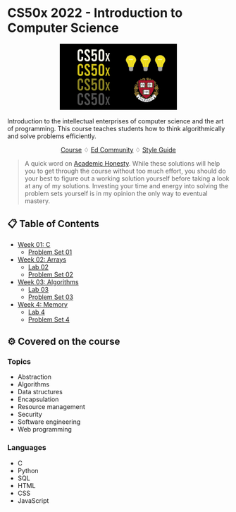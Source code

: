 # CS50x 2022 - Introduction to Computer Science

<p align="center">
	<img src="./images/cs50_cover.png" alt="logo" height="150"/>

</p>

Introduction to the intellectual enterprises of computer science and the art of programming. This course teaches students how to think algorithmically and solve problems efficiently.

<p align="center">
	<a href="https://cs50.harvard.edu/x/2022/">Course</a>
      <spacer type="horizontal"> ♢ </spacer>
	<a href="https://edstem.org/us/courses/176/discussion/">Ed Community</a>
	      <spacer type="horizontal"> ♢ </spacer>
	<a href="https://cs50.readthedocs.io/style/c/">Style Guide</a>
</p>

> A quick word on [Academic Honesty](https://cs50.harvard.edu/x/2020/honesty/). While these solutions will help you to get through the course without too much effort, you should do your best to figure out a working solution yourself before taking a look at any of my solutions. Investing your time and energy into solving the problem sets yourself is in my opinion the only way to eventual mastery.

## 📋 Table of Contents
- [Week 01: C](weeks/week_01/)
  - [Problem Set 01](weeks/week_01/p_set_01/)
- [Week 02: Arrays](weeks/week_02/)
  - [Lab 02](weeks/week_02/lab_02/)
  - [Problem Set 02](weeks/week_02/p_set_02/)
- [Week 03: Algorithms](weeks/week_03/)
  - [Lab 03](weeks/week_03/lab_03/)
  - [Problem Set 03](weeks/week_03/p_set_03/)
- [Week 4: Memory](weeks/week_04/)
  - [Lab 4](weeks/week_04/lab_04/)
  - [Problem Set 4](weeks/week_04/p_set_04/)


## ⚙️ Covered on the course
### Topics
- Abstraction
- Algorithms
- Data structures
- Encapsulation
- Resource management
- Security
- Software engineering
- Web programming
### Languages
- C
- Python
- SQL
- HTML
- CSS
- JavaScript
